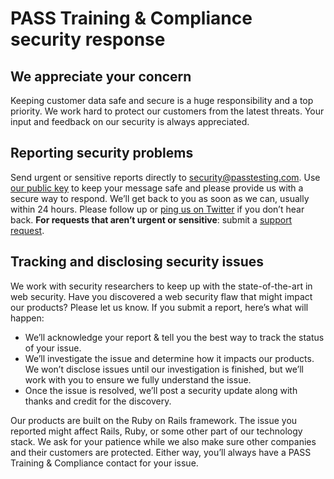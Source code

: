 [support]: https://passtesting.com/support
[security-gpg-public-key]: https://passtesting.com/about/policies/security/passtestng.pub

# PASS Training & Compliance security response

## We appreciate your concern

Keeping customer data safe and secure is a huge responsibility and a top priority. We work hard to protect our customers from the latest threats. Your input and feedback on our security is always appreciated.

## Reporting security problems

Send urgent or sensitive reports directly to [security@passtesting.com](mailto:security@passtesting.com). Use [our public key][security-gpg-public-key] to keep your message safe and please provide us with a secure way to respond. We’ll get back to you as soon as we can, usually within 24 hours. Please follow up or [ping us on Twitter](https://twitter.com/passtesting) if you don’t hear back. **For requests that aren’t urgent or sensitive**: submit a [support request][support].

## Tracking and disclosing security issues

We work with security researchers to keep up with the state-of-the-art in web security. Have you discovered a web security flaw that might impact our products? Please let us know. If you submit a report, here’s what will happen:

* We’ll acknowledge your report & tell you the best way to track the status of your issue.
* We’ll investigate the issue and determine how it impacts our products. We won’t disclose issues until our investigation is finished, but we’ll work with you to ensure we fully understand the issue.
* Once the issue is resolved, we’ll post a security update along with thanks and credit for the discovery.

Our products are built on the Ruby on Rails framework. The issue you reported might affect Rails, Ruby, or some other part of our technology stack. We ask for your patience while we also make sure other companies and their customers are protected. Either way, you’ll always have a PASS Training & Compliance contact for your issue.
